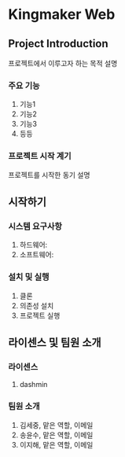 # Kingmaker Web


## Project Introduction

프로젝트에서 이루고자 하는 목적 설명

### 주요 기능

1. 기능1
2. 기능2
3. 기능3
4. 등등

### 프로젝트 시작 계기

프로젝트를 시작한 동기 설명

## 시작하기

### 시스템 요구사항
1. 하드웨어:
2. 소프트웨어:

### 설치 및 실행
1. 클론
2. 의존성 설치
3. 프로젝트 실행

## 라이센스 및 팀원 소개

### 라이센스
1. dashmin

### 팀원 소개
1. 김세중, 맡은 역할, 이메일
2. 송윤수, 맡은 역할, 이메일
3. 이지해, 맡은 역할, 이메일
